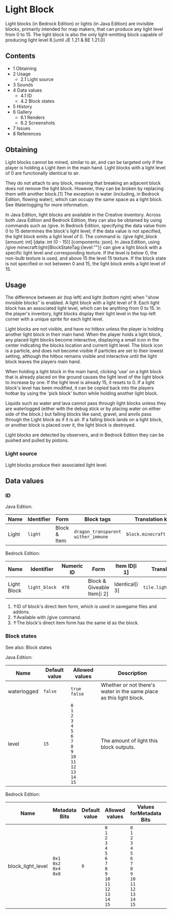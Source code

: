 # Light Block
Light blocks (in Bedrock Edition) or lights (in Java Edition) are invisible blocks, primarily intended for map makers, that can produce any light level from 0 to 15. The light block is also the only light-emitting block capable of producing light level 8.‌[until JE 1.21 & BE 1.21.0]

## Contents
- 1 Obtaining
- 2 Usage
	- 2.1 Light source
- 3 Sounds
- 4 Data values
	- 4.1 ID
	- 4.2 Block states
- 5 History
- 6 Gallery
	- 6.1 Renders
	- 6.2 Screenshots
- 7 Issues
- 8 References

## Obtaining
Light blocks cannot be mined, similar to air, and can be targeted only if the player is holding a Light item in the main hand. Light blocks with a light level of 0 are functionally identical to air.

They do not attach to any block, meaning that breaking an adjacent block does not remove the light block. However, they can be broken by replacing them with another block.[1] The exception is water (including, in Bedrock Edition, flowing water), which can occupy the same space as a light block. See Waterlogging for more information.

In Java Edition, light blocks are available in the Creative inventory. Across both Java Edition and Bedrock Edition, they can also be obtained by using commands such as /give. In Bedrock Edition, specifying the data value from 0 to 15 determines the block's light level; if the data value is not specified, the light block emits a light level of 0. The command is: /give <target> light_block [amount: int] [data: int (0 - 15)] [components: json]. In Java Edition, using /give <target> minecraft:light{BlockStateTag:{level:"<int>"}} can give a light block with a specific light level and corresponding texture. If the level is below 0, the non-bulb texture is used, and above 15 the level 15 texture. If the block state is not specified or not between 0 and 15, the light block emits a light level of 15.

## Usage
The difference between air (top left) and light (bottom right) when "show invisible blocks" is enabled.
A light block with a light level of 9.
Each light block has an associated light level, which can be anything from 0 to 15. In the player's inventory, light blocks display their light level in the top-left corner with a unique sprite for each light level.

Light blocks are not visible, and have no hitbox unless the player is holding another light block in their main hand. When the player holds a light block, any placed light blocks become interactive, displaying a small icon in the center indicating the blocks location and current light level. The block icon is a particle, and does not become visible if particles are set to their lowest setting, although the hitbox remains visible and interactive until the light block leaves the players main hand.

When holding a light block in the main hand, clicking 'use' on a light block that is already placed on the ground causes the light level of the light block to increase by one. If the light level is already 15, it resets to 0. If a light block's level has been modified, it can be copied back into the players hotbar by using the 'pick block' button while holding another light block. 

Liquids such as water and lava cannot pass through light blocks unless they are waterlogged (either with the debug stick or by placing water on either side of the block.) but falling blocks like sand, gravel, and anvils pass through the Light block as if it is air. If a falling block lands on a light block, or another block is placed over it, the light block is destroyed.

Light blocks are detected by observers, and in Bedrock Edition they can be pushed and pulled by pistons.

### Light source
Light blocks produce their associated light level.

## Data values
### ID
Java Edition:

| Name  | Identifier | Form         | Block tags                               | Translation key         |
|-------|------------|--------------|------------------------------------------|-------------------------|
| Light | `light`    | Block & Item | `dragon_transparent`<br/>`wither_immune` | `block.minecraft.light` |

Bedrock Edition:

| Name        | Identifier    | Numeric ID | Form                       | Item ID[i 1]   | Translation key         |
|-------------|---------------|------------|----------------------------|----------------|-------------------------|
| Light Block | `light_block` | `470`      | Block & Giveable Item[i 2] | Identical[i 3] | `tile.light_block.name` |

1. ↑ID of block's direct item form, which is used in savegame files and addons.
2. ↑Available with /give command.
3. ↑The block's direct item form has the same id as the block.

### Block states
See also: Block states

Java Edition:

| Name        | Default value | Allowed values                                                                                                                    | Description                                                         |
|-------------|---------------|-----------------------------------------------------------------------------------------------------------------------------------|---------------------------------------------------------------------|
| waterlogged | `false`       | `true`<br/>`false`                                                                                                                | Whether or not there's water in the same place as this light block. |
| level       | `15`          | `0`<br/>`1`<br/>`2`<br/>`3`<br/>`4`<br/>`5`<br/>`6`<br/>`7`<br/>`8`<br/>`9`<br/>`10`<br/>`11`<br/>`12`<br/>`13`<br/>`14`<br/>`15` | The amount of light this block outputs.                             |

Bedrock Edition:

| Name              | Metadata Bits                       | Default value | Allowed values                                                                                                                    | Values forMetadata Bits                                                                                                           | Description                             |
|-------------------|-------------------------------------|---------------|-----------------------------------------------------------------------------------------------------------------------------------|-----------------------------------------------------------------------------------------------------------------------------------|-----------------------------------------|
| block_light_level | `0x1`<br/>`0x2`<br/>`0x4`<br/>`0x8` | `0`           | `0`<br/>`1`<br/>`2`<br/>`3`<br/>`4`<br/>`5`<br/>`6`<br/>`7`<br/>`8`<br/>`9`<br/>`10`<br/>`11`<br/>`12`<br/>`13`<br/>`14`<br/>`15` | `0`<br/>`1`<br/>`2`<br/>`3`<br/>`4`<br/>`5`<br/>`6`<br/>`7`<br/>`8`<br/>`9`<br/>`10`<br/>`11`<br/>`12`<br/>`13`<br/>`14`<br/>`15` | The amount of light this block outputs. |



